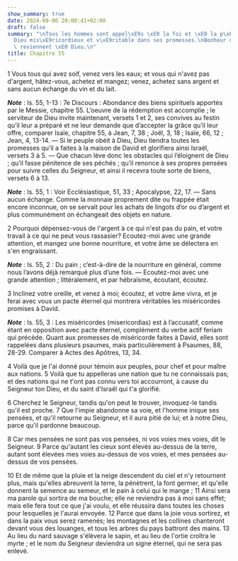 ```yaml
---
show_summary: true
date: 2024-09-06 20:00:41+02:00
draft: false
summary: "\nTous les hommes sont appel\xE9s \xE0 la foi et \xE0 la p\xE9nitence.\n\
  Dieu mis\xE9ricordieux et v\xE9ritable dans ses promesses.\nBonheur de ceux qui\
  \ reviennent \xE0 Dieu.\n"
title: Chapitre 55
---
```





1 Vous tous qui avez soif, venez vers les eaux; et vous qui n'avez pas d'argent, hâtez-vous, achetez et mangez; venez, achetez sans argent et sans aucun échange du vin et du lait.

***Note*** :  Is. 55, 1-13 : 7e Discours : Abondance des biens spirituels apportés par le Messie, chapitre 55. L’oeuvre de la rédemption est accomplie ; le serviteur de Dieu invite maintenant, versets 1 et 2, ses convives au festin qu’il leur a préparé et ne leur demande que d’accepter la grâce qu’il leur offre, comparer Isaïe, chapitre 55, à Jean, 7, 38 ; Joël, 3, 18 ; Isaïe, 66, 12 ; Jean, 4, 13-14. ― Si le peuple obéit à Dieu, Dieu tiendra toutes les promesses qu’il a faites à la maison de David et glorifiera ainsi Israël, versets 3 à 5. ― Que chacun lève donc les obstacles qui l’éloignent de Dieu ; qu’il fasse pénitence de ses péchés ; qu’il renonce à ses propres pensées pour suivre celles du Seigneur, et ainsi il recevra toute sorte de biens, versets 6 à 13.

***Note*** :  Is. 55, 1 : Voir Ecclésiastique, 51, 33 ; Apocalypse, 22, 17. ― Sans aucun échange. Comme la monnaie proprement dite ou frappée était encore inconnue, on se servait pour les achats de lingots d’or ou d’argent et plus communément on échangeait des objets en nature.

2 Pourquoi dépensez-vous de l'argent à ce qui n'est pas du pain, et votre travail à ce qui ne peut vous rassasier? Ecoutez-moi avec une grande attention, et mangez une bonne nourriture, et votre âme se délectera en s'en engraissant.

***Note*** :  Is. 55, 2 : Du pain ; c’est-à-dire de la nourriture en général, comme nous l’avons déjà remarqué plus d’une fois. ― Ecoutez-moi avec une grande attention ; littéralement, et par hébraïsme, écoutant, écoutez.


3 Inclinez votre oreille, et venez à moi; écoutez, et votre âme vivra, et je ferai avec vous un pacte éternel qui montrera véritables les miséricordes promises à David.

***Note*** :  Is. 55, 3 : Les miséricordes (misericordias) est à l’accusatif, comme étant en opposition avec pacte éternel, complément du verbe actif feriam qui précède. Quant aux promesses de miséricorde faites à David, elles sont rappelées dans plusieurs psaumes, mais particulièrement à Psaumes, 88, 28-29. Comparer à Actes des Apôtres, 13, 34.


4 Voilà que je l'ai donné pour témoin aux peuples, pour chef et pour maître aux nations. 5 Voilà que tu appelleras une nation que tu ne connaissais pas; et des nations qui ne t'ont pas connu vers toi accourront, à cause du Seigneur ton Dieu, et du saint d'Israël qui t'a glorifié.


6 Cherchez le Seigneur, tandis qu'on peut le trouver, invoquez-le tandis qu'il est proche. 7 Que l'impie abandonne sa voie, et l'homme inique ses pensées, et qu'il retourne au Seigneur, et il aura pitié de lui; et à notre Dieu, parce qu'il pardonne beaucoup.


8 Car mes pensées ne sont pas vos pensées, ni vos voies mes voies, dit le Seigneur. 9 Parce qu'autant les cieux sont élevés au-dessus de la terre, autant sont élevées mes voies au-dessus de vos voies, et mes pensées au-dessus de vos pensées.


10 Et de même que la pluie et la neige descendent du ciel et n'y retournent plus, mais qu'elles abreuvent la terre, la pénètrent, la font germer, et qu'elle donnent la semence au semeur, et le pain à celui qui le mange ; 11 Ainsi sera ma parole qui sortira de ma bouche; elle ne reviendra pas à moi sans effet; mais elle fera tout ce que j'ai voulu, et elle réussira dans toutes les choses pour lesquelles je l'aurai envoyée. 12 Parce que dans la joie vous sortirez, et dans la paix vous serez ramenés; les montagnes et les collines chanteront devant vous des louanges, et tous les arbres du pays battront des mains. 13 Au lieu du nard sauvage s'élèvera le sapin, et au lieu de l'ortie croîtra le myrte ; et le nom du Seigneur deviendra un signe éternel, qui ne sera pas enlevé.

